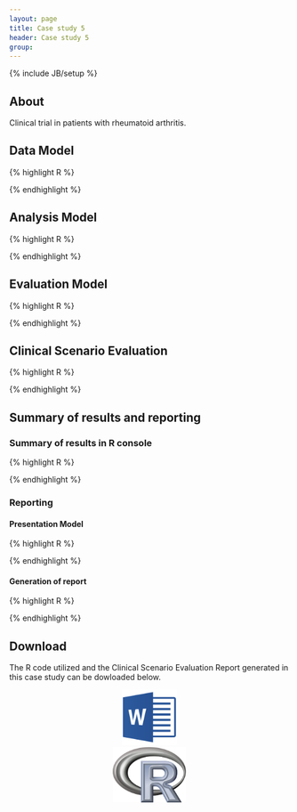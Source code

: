 ```yaml
---
layout: page
title: Case study 5
header: Case study 5
group: 
---
```


{% include JB/setup %}

## About

Clinical trial in patients with rheumatoid arthritis.

## Data Model

{% highlight R %}

{% endhighlight %}

## Analysis Model

{% highlight R %}

{% endhighlight %}

## Evaluation Model

{% highlight R %}

{% endhighlight %}

## Clinical Scenario Evaluation

{% highlight R %}

{% endhighlight %}

## Summary of results and reporting

### Summary of results in R console 

{% highlight R %}

{% endhighlight %}

### Reporting

#### Presentation Model

{% highlight R %}

{% endhighlight %}

#### Generation of report

{% highlight R %}

{% endhighlight %}

## Download

The R code utilized and the Clinical Scenario Evaluation Report generated in this case study can be dowloaded below.

<center>
  <div class="col-md-6">
    <a href="Case study 5.docx" class="img-responsive">
      <img src="Logo_Microsoft_Word.png" class="img-responsive" height="100">
    </a>
  </div>
  <div class="col-md-6">
    <a href="Case study 5.R" class="img-responsive">
      <img src="Logo_R.png" class="img-responsive" height="100">
    </a>
  </div>
</div>
</center>